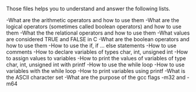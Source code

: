 Those files helps you to understand and answer the following lists.

-What are the arithmetic operators and how to use them
-What are the logical operators (sometimes called boolean operators) and how to use them
-What the the relational operators and how to use them
-What values are considered TRUE and FALSE in C
-What are the boolean operators and how to use them
-How to use the if, if ... else statements
-How to use comments
-How to declare variables of types char, int, unsigned int
-How to assign values to variables
-How to print the values of variables of type char, int, unsigned int with printf
-How to use the while loop
-How to use variables with the while loop
-How to print variables using printf
-What is the ASCII character set
-What are the purpose of the gcc flags -m32 and -m64

